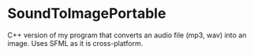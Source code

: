 # SoundToImagePortable
C++ version of my program that converts an audio file (mp3, wav) into an image. Uses SFML as it is cross-platform.
